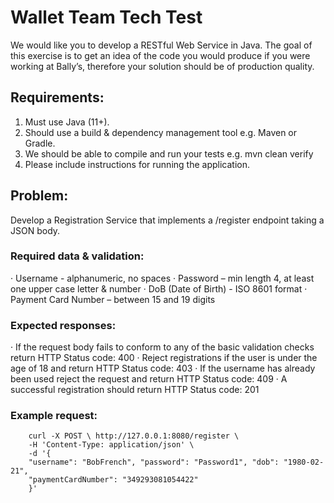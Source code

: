 # Wallet Team Tech Test

We would like you to develop a RESTful Web Service in Java. The goal of this exercise is to get an idea of the code you would produce if you were working at Bally’s, therefore your solution should be of production quality.

## Requirements:
1.	Must use Java (11+).
2.	Should use a build & dependency management tool e.g. Maven or Gradle.
3.	We should be able to compile and run your tests e.g. mvn clean verify
4.	Please include instructions for running the application.

## Problem:
Develop a Registration Service that implements a /register endpoint taking a JSON body.

### Required data & validation:
·	Username - alphanumeric, no spaces
·	Password – min length 4, at least one upper case letter & number
·	DoB (Date of Birth) - ISO 8601 format
·	Payment Card Number – between 15 and 19 digits

### Expected responses:
·	If the request body fails to conform to any of the basic validation checks return HTTP Status code: 400
·	Reject registrations if the user is under the age of 18 and return HTTP Status code: 403
·	If the username has already been used reject the request and return HTTP Status code: 409
·	A successful registration should return HTTP Status code: 201

### Example request:
```
    curl -X POST \ http://127.0.0.1:8080/register \
    -H 'Content-Type: application/json' \
    -d '{
    "username": "BobFrench", "password": "Password1", "dob": "1980-02-21",
    "paymentCardNumber": "349293081054422"
    }'
```
